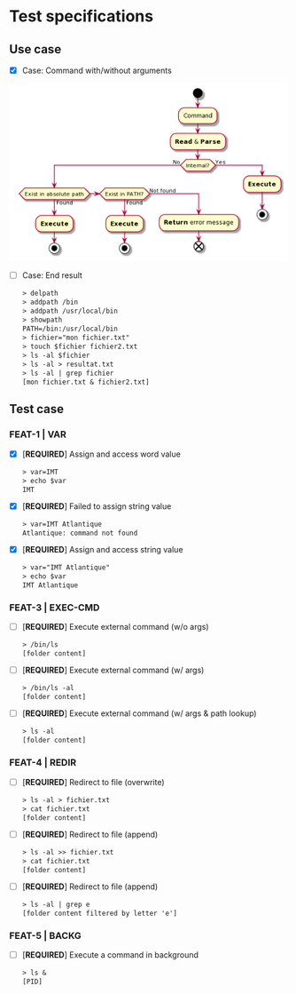 # Test specifications

## Use case

- [x] Case: Command with/without arguments

![usecase main](doc-files/img/usecase_main.png)

- [ ] Case: End result

      > delpath
      > addpath /bin
      > addpath /usr/local/bin
      > showpath
      PATH=/bin:/usr/local/bin
      > fichier="mon fichier.txt"
      > touch $fichier fichier2.txt
      > ls -al $fichier
      > ls -al > resultat.txt
      > ls -al | grep fichier
      [mon fichier.txt & fichier2.txt]

## Test case

### FEAT-1 | VAR

- [x] [**REQUIRED**] Assign and access word value

      > var=IMT  
      > echo $var  
      IMT

- [x] [**REQUIRED**] Failed to assign string value

      > var=IMT Atlantique
      Atlantique: command not found

- [x] [**REQUIRED**] Assign and access string value

      > var="IMT Atlantique"
      > echo $var
      IMT Atlantique

### FEAT-3 | EXEC-CMD

- [ ] [**REQUIRED**] Execute external command (w/o args)

      > /bin/ls
      [folder content]

- [ ] [**REQUIRED**] Execute external command (w/ args)

      > /bin/ls -al
      [folder content]

- [ ] [**REQUIRED**] Execute external command (w/ args & path lookup)

      > ls -al
      [folder content]

### FEAT-4 | REDIR

- [ ] [**REQUIRED**] Redirect to file (overwrite)

      > ls -al > fichier.txt
      > cat fichier.txt
      [folder content]

- [ ] [**REQUIRED**] Redirect to file (append)

      > ls -al >> fichier.txt
      > cat fichier.txt
      [folder content]

- [ ] [**REQUIRED**] Redirect to file (append)

      > ls -al | grep e
      [folder content filtered by letter 'e']

### FEAT-5 | BACKG

- [ ] [**REQUIRED**] Execute a command in background

      > ls &
      [PID]
